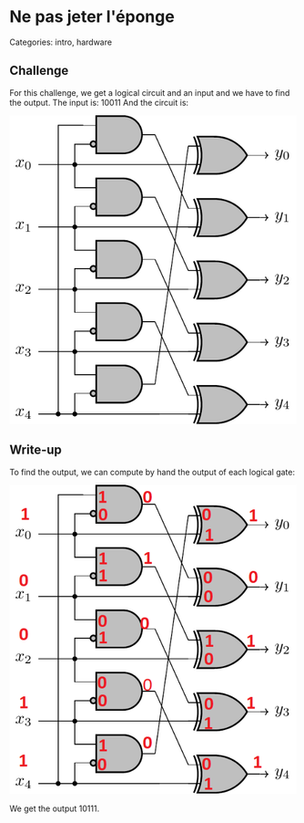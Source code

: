 # Ne pas jeter l'éponge

Categories: intro, hardware

## Challenge
For this challenge, we get a logical circuit and
an input and we have to find the output.
The input is: 10011
And the circuit is:

![circuit image](circuit.png)

## Write-up

To find the output, we can compute by hand the output of each logical
gate:

![circuit_corr](circuit_corr.png)

We get the output 10111.